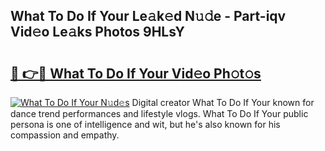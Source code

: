 ## What To Do If Your Le𝚊k𝚎d N𝚞𝚍e - Part-iqv Vid𝚎o Le𝚊ks Photos 9HLsY

# <h2><a href="http://fbfhw9.evod.top/?m=What+To+Do+If+Your">🔗 👉🔴 What To Do If Your Vid𝚎o Ph𝚘t𝚘s</a></h2>

[![What To Do If Your N𝚞d𝚎s](https://i.imgur.com/8V9OHl7.gif)](http://fbfhw9.evod.top/?m=What+To+Do+If+Your)
Digital creator What To Do If Your known for dance trend performances and lifestyle vlogs. What To Do If Your public persona is one of intelligence and wit, but he's also known for his compassion and empathy. 
